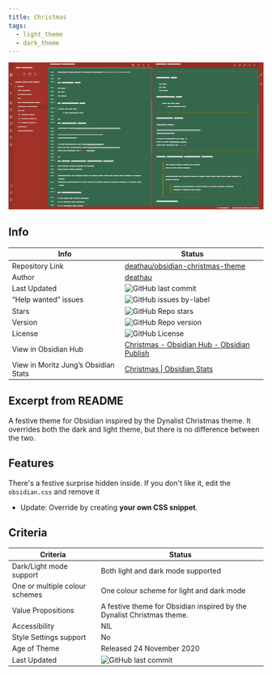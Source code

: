 ```yaml
---
title: Christmas
tags:
  - light_theme
  - dark_theme
---
```


![Christmas Theme Screenshot](https://raw.githubusercontent.com/deathau/obsidian-christmas-theme/refs/heads/master/screenshot.png)

## Info

| Info                                 | Status                                                                                                                                                             |
| ------------------------------------ | ------------------------------------------------------------------------------------------------------------------------------------------------------------------ |
| Repository Link                      | [deathau/obsidian-christmas-theme](https://github.com/deathau/obsidian-christmas-theme)                                                                            |
| Author                               | [deathau](https://github.com/deathau)                                                                                                                              |
| Last Updated                         | ![GitHub last commit](https://img.shields.io/github/last-commit/deathau/obsidian-christmas-theme?color=573E7A&label=last%20update&logo=github&style=for-the-badge) |
| “Help wanted” issues                 | ![GitHub issues by-label](https://img.shields.io/github/issues/deathau/obsidian-christmas-theme/help%20wanted?color=573E7A&logo=github&style=for-the-badge)        |
| Stars                                | ![GitHub Repo stars](https://img.shields.io/github/stars/deathau/obsidian-christmas-theme?color=573E7A&logo=github&style=for-the-badge)                            |
| Version                              | ![GitHub Repo version](https://img.shields.io/github/v/release/deathau/obsidian-christmas-theme?color=573E7A&logo=github&style=for-the-badge&=semver)              |
| License                              | ![GitHub License](https://img.shields.io/github/license/deathau/obsidian-christmas-theme?style=for-the-badge)                                                      |
| View in Obsidian Hub                 | [Christmas \- Obsidian Hub \- Obsidian Publish](https://publish.obsidian.md/hub/02+-+Community+Expansions/02.05+All+Community+Expansions/Themes/Christmas)         |
| View in Moritz Jung’s Obsidian Stats | [Christmas \| Obsidian Stats](https://www.moritzjung.dev/obsidian-stats/themes/christmas/)                                                                         |

## Excerpt from README

A festive theme for Obsidian inspired by the Dynalist Christmas theme.
It overrides both the dark and light theme, but there is no difference between the two.

## Features

There's a festive surprise hidden inside. If you don't like it, edit the `obsidian.css` and remove it

- Update: Override by creating **your own CSS snippet**.

## Criteria

| Criteria                       | Status                                                                                                                                                             |
| ------------------------------ | ------------------------------------------------------------------------------------------------------------------------------------------------------------------ |
| Dark/Light mode support        | Both light and dark mode supported                                                                                                                                 |
| One or multiple colour schemes | One colour scheme for light and dark mode                                                                                                                          |
| Value Propositions             | A festive theme for Obsidian inspired by the Dynalist Christmas theme.                                                                                             |
| Accessibility                  | NIL                                                                                                                                                                |
| Style Settings support         | No                                                                                                                                                                 |
| Age of Theme                   | Released 24 November 2020                                                                                                                                          |
| Last Updated                   | ![GitHub last commit](https://img.shields.io/github/last-commit/deathau/obsidian-christmas-theme?color=573E7A&label=last%20update&logo=github&style=for-the-badge) |
